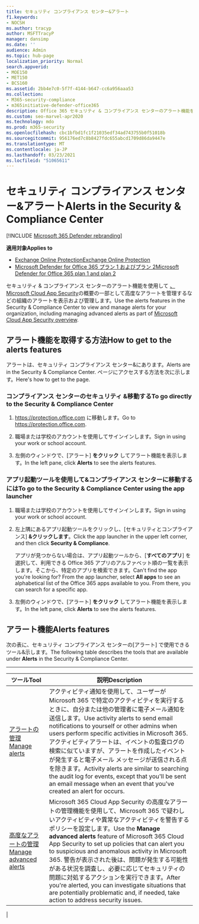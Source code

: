 ```yaml
---
title: セキュリティ コンプライアンス センター&アラート
f1.keywords:
- NOCSH
ms.author: tracyp
author: MSFTTracyP
manager: dansimp
ms.date: ''
audience: Admin
ms.topic: hub-page
localization_priority: Normal
search.appverid:
- MOE150
- MET150
- BCS160
ms.assetid: 2bb4e7c0-5f7f-4144-b647-cc6a956aaa53
ms.collection:
- M365-security-compliance
- m365initiative-defender-office365
description: Office 365 セキュリティ & コンプライアンス センターのアラート機能を使用して、高度なアラートの管理を含むアラートを表示および管理する方法について学習します。
ms.custom: seo-marvel-apr2020
ms.technology: mdo
ms.prod: m365-security
ms.openlocfilehash: cbc1bfbd1fc1f21035edf34ad743755b0f51018b
ms.sourcegitcommit: 956176ed7c8b8427fdc655abcd1709d86da9447e
ms.translationtype: MT
ms.contentlocale: ja-JP
ms.lasthandoff: 03/23/2021
ms.locfileid: "51065611"
---
```

# <a name="alerts-in-the-security--compliance-center"></a><span data-ttu-id="127c9-103">セキュリティ コンプライアンス センター&アラート</span><span class="sxs-lookup"><span data-stu-id="127c9-103">Alerts in the Security & Compliance Center</span></span>

[!INCLUDE [Microsoft 365 Defender rebranding](../includes/microsoft-defender-for-office.md)]

<span data-ttu-id="127c9-104">**適用対象**</span><span class="sxs-lookup"><span data-stu-id="127c9-104">**Applies to**</span></span>
- [<span data-ttu-id="127c9-105">Exchange Online Protection</span><span class="sxs-lookup"><span data-stu-id="127c9-105">Exchange Online Protection</span></span>](exchange-online-protection-overview.md)
- [<span data-ttu-id="127c9-106">Microsoft Defender for Office 365 プラン 1 およびプラン 2</span><span class="sxs-lookup"><span data-stu-id="127c9-106">Microsoft Defender for Office 365 plan 1 and plan 2</span></span>](defender-for-office-365.md)

<span data-ttu-id="127c9-107">セキュリティ & コンプライアンス センターのアラート機能を使用して [、Microsoft Cloud App Security](/cloud-app-security/what-is-cloud-app-security)の概要の一部として高度なアラートを管理するなどの組織のアラートを表示および管理します。</span><span class="sxs-lookup"><span data-stu-id="127c9-107">Use the alerts features in the Security & Compliance Center to view and manage alerts for your organization, including managing advanced alerts as part of [Microsoft Cloud App Security overview](/cloud-app-security/what-is-cloud-app-security).</span></span>

## <a name="how-to-get-to-the-alerts-features"></a><span data-ttu-id="127c9-108">アラート機能を取得する方法</span><span class="sxs-lookup"><span data-stu-id="127c9-108">How to get to the alerts features</span></span>

<span data-ttu-id="127c9-109">アラートは、セキュリティ コンプライアンス センター&にあります。</span><span class="sxs-lookup"><span data-stu-id="127c9-109">Alerts are in the Security & Compliance Center.</span></span> <span data-ttu-id="127c9-110">ページにアクセスする方法を次に示します。</span><span class="sxs-lookup"><span data-stu-id="127c9-110">Here's how to get to the page.</span></span>

### <a name="to-go-directly-to-the-security--compliance-center"></a><span data-ttu-id="127c9-111">コンプライアンス センターのセキュリティ &移動する</span><span class="sxs-lookup"><span data-stu-id="127c9-111">To go directly to the Security & Compliance Center</span></span>

1. <span data-ttu-id="127c9-112"><https://protection.office.com> に移動します。</span><span class="sxs-lookup"><span data-stu-id="127c9-112">Go to <https://protection.office.com>.</span></span>

2. <span data-ttu-id="127c9-113">職場または学校のアカウントを使用してサインインします。</span><span class="sxs-lookup"><span data-stu-id="127c9-113">Sign in using your work or school account.</span></span>

3. <span data-ttu-id="127c9-114">左側のウィンドウで、[アラート] **をクリック** してアラート機能を表示します。</span><span class="sxs-lookup"><span data-stu-id="127c9-114">In the left pane, click **Alerts** to see the alerts features.</span></span>

### <a name="to-go-to-the-security--compliance-center-using-the-app-launcher"></a><span data-ttu-id="127c9-115">アプリ起動ツールを使用して&コンプライアンス センターに移動するには</span><span class="sxs-lookup"><span data-stu-id="127c9-115">To go to the Security & Compliance Center using the app launcher</span></span>

1. <span data-ttu-id="127c9-116">職場または学校のアカウントを使用してサインインします。</span><span class="sxs-lookup"><span data-stu-id="127c9-116">Sign in using your work or school account.</span></span>

2. <span data-ttu-id="127c9-117">左上隅にあるアプリ起動ツールをクリックし、[セキュリティとコンプライアンス] **&クリックします**。</span><span class="sxs-lookup"><span data-stu-id="127c9-117">Click the app launcher in the upper left corner, and then click **Security & Compliance**.</span></span>

   <span data-ttu-id="127c9-p102">アプリが見つからない場合は、アプリ起動ツールから、[**すべてのアプリ**] を選択して、利用できる Office 365 アプリのアルファベット順の一覧を表示します。そこから、特定のアプリを検索できます。</span><span class="sxs-lookup"><span data-stu-id="127c9-p102">Can't find the app you're looking for? From the app launcher, select **All apps** to see an alphabetical list of the Office 365 apps available to you. From there, you can search for a specific app.</span></span>

3. <span data-ttu-id="127c9-121">左側のウィンドウで、[アラート] **をクリック** してアラート機能を表示します。</span><span class="sxs-lookup"><span data-stu-id="127c9-121">In the left pane, click **Alerts** to see the alerts features.</span></span>

## <a name="alerts-features"></a><span data-ttu-id="127c9-122">アラート機能</span><span class="sxs-lookup"><span data-stu-id="127c9-122">Alerts features</span></span>

<span data-ttu-id="127c9-123">次の表に、セキュリティ コンプライアンス センターの[アラート] で使用できるツール&示します。</span><span class="sxs-lookup"><span data-stu-id="127c9-123">The following table describes the tools that are available under **Alerts** in the Security & Compliance Center.</span></span>

****

|<span data-ttu-id="127c9-124">ツール</span><span class="sxs-lookup"><span data-stu-id="127c9-124">Tool</span></span>|<span data-ttu-id="127c9-125">説明</span><span class="sxs-lookup"><span data-stu-id="127c9-125">Description</span></span>|
|---|---|
|[<span data-ttu-id="127c9-126">アラートの管理</span><span class="sxs-lookup"><span data-stu-id="127c9-126">Manage alerts</span></span>](../../compliance/create-activity-alerts.md)|<span data-ttu-id="127c9-127">アクティビティ通知を使用して、ユーザーが Microsoft 365 で特定のアクティビティを実行するときに、自分または他の管理者に電子メール通知を送信します。</span><span class="sxs-lookup"><span data-stu-id="127c9-127">Use activity alerts to send email notifications to yourself or other admins when users perform specific activities in Microsoft 365.</span></span> <span data-ttu-id="127c9-128">アクティビティアラートは、イベントの監査ログの検索に似ていますが、アラートを作成したイベントが発生すると電子メール メッセージが送信される点を除きます。</span><span class="sxs-lookup"><span data-stu-id="127c9-128">Activity alerts are similar to searching the audit log for events, except that you'll be sent an email message when an event that you've created an alert for occurs.</span></span>|
|[<span data-ttu-id="127c9-129">高度なアラートの管理</span><span class="sxs-lookup"><span data-stu-id="127c9-129">Manage advanced alerts</span></span>](/cloud-app-security/what-is-cloud-app-security)|<span data-ttu-id="127c9-130">Microsoft  365 Cloud App Security の高度なアラートの管理機能を使用して、Microsoft 365 で疑わしいアクティビティや異常なアクティビティを警告するポリシーを設定します。</span><span class="sxs-lookup"><span data-stu-id="127c9-130">Use the **Manage advanced alerts** feature of Microsoft 365 Cloud App Security to set up policies that can alert you to suspicious and anomalous activity in Microsoft 365.</span></span> <span data-ttu-id="127c9-131">警告が表示された後は、問題が発生する可能性がある状況を調査し、必要に応じてセキュリティの問題に対処するアクションを実行できます。</span><span class="sxs-lookup"><span data-stu-id="127c9-131">After you're alerted, you can investigate situations that are potentially problematic and, if needed, take action to address security issues.</span></span>|
|